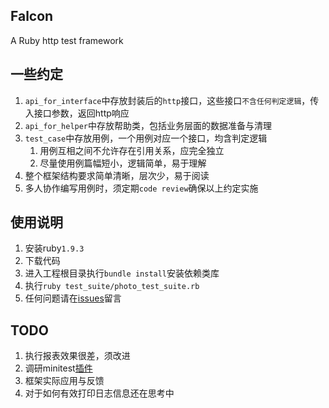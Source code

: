 ## Falcon

A Ruby http test framework

## 一些约定

1. `api_for_interface`中存放封装后的`http`接口，这些接口`不含任何判定逻辑`，传入接口参数，返回http响应
2. `api_for_helper`中存放帮助类，包括业务层面的数据准备与清理
3. `test_case`中存放用例，一个用例对应一个接口，均含判定逻辑
   1. 用例互相之间不允许存在引用关系，应完全独立
   2. 尽量使用例篇幅短小，逻辑简单，易于理解
4. 整个框架结构要求简单清晰，层次少，易于阅读
5. 多人协作编写用例时，须定期`code review`确保以上约定实施

## 使用说明

1. 安装ruby`1.9.3`
2. 下载代码
3. 进入工程根目录执行`bundle install`安装依赖类库
4. 执行`ruby test_suite/photo_test_suite.rb`
5. 任何问题请在[issues](https://github.com/chenkan/Falcon/issues)留言

## TODO

1. 执行报表效果很差，须改进
2. 调研minitest[插件](https://github.com/seattlerb/minitest)
3. 框架实际应用与反馈
4. 对于如何有效打印日志信息还在思考中

